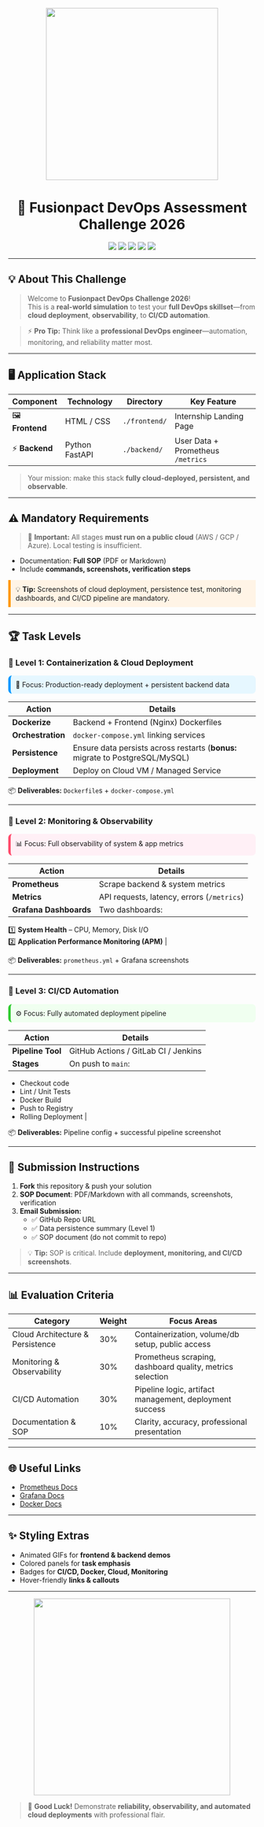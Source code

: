 <p align="center">
  <img src="https://raw.githubusercontent.com/your-org/assets/main/fusionpact-hero.gif" width="350"/>
</p>

<h1 align="center">🌟 Fusionpact DevOps Assessment Challenge 2026</h1>

<p align="center">
  <a href="#"><img src="https://img.shields.io/badge/CI-Passing-brightgreen?style=for-the-badge&logo=github"/></a>
  <a href="#"><img src="https://img.shields.io/badge/Docker-Built-blue?style=for-the-badge&logo=docker"/></a>
  <a href="#"><img src="https://img.shields.io/badge/Cloud-AWS-orange?style=for-the-badge&logo=amazon-aws"/></a>
  <a href="#"><img src="https://img.shields.io/badge/Monitoring-Prometheus-red?style=for-the-badge&logo=prometheus"/></a>
  <a href="#"><img src="https://img.shields.io/badge/Grafana-Visualize-yellow?style=for-the-badge&logo=grafana"/></a>
</p>
 
---

## 💡 About This Challenge

> Welcome to **Fusionpact DevOps Challenge 2026**!  
> This is a **real-world simulation** to test your **full DevOps skillset**—from **cloud deployment**, **observability**, to **CI/CD automation**.  

> ⚡ **Pro Tip:** Think like a **professional DevOps engineer**—automation, monitoring, and reliability matter most.  

---

## 🖥️ Application Stack

| Component | Technology | Directory | Key Feature |
|-----------|-----------|-----------|------------|
| 🖼️ **Frontend** | HTML / CSS | `./frontend/` | Internship Landing Page |
| ⚡ **Backend** | Python FastAPI | `./backend/` | User Data + Prometheus `/metrics` |

> Your mission: make this stack **fully cloud-deployed, persistent, and observable**.

---

## ⚠️ Mandatory Requirements

> 🚨 **Important:** All stages **must run on a public cloud** (AWS / GCP / Azure). Local testing is insufficient.

- Documentation: **Full SOP** (PDF or Markdown)  
- Include **commands, screenshots, verification steps**

<div style="background-color:#fff4e6;padding:10px;border-left:5px solid #ff9900;">
💡 <b>Tip:</b> Screenshots of cloud deployment, persistence test, monitoring dashboards, and CI/CD pipeline are mandatory.
</div>

---

## 🏆 Task Levels

### 🥇 Level 1: Containerization & Cloud Deployment
<div style="background-color:#e6f7ff;padding:10px;border-radius:8px;border-left:5px solid #0099ff;">
🚀 Focus: Production-ready deployment + persistent backend data
</div>

| Action | Details |
|--------|---------|
| **Dockerize** | Backend + Frontend (Nginx) Dockerfiles |
| **Orchestration** | `docker-compose.yml` linking services |
| **Persistence** | Ensure data persists across restarts (**bonus:** migrate to PostgreSQL/MySQL) |
| **Deployment** | Deploy on Cloud VM / Managed Service |

📦 **Deliverables:** `Dockerfile`s + `docker-compose.yml`  

---

### 🥈 Level 2: Monitoring & Observability
<div style="background-color:#fff0f6;padding:10px;border-radius:8px;border-left:5px solid #ff4d6d;">
📊 Focus: Full observability of system & app metrics
</div>

| Action | Details |
|--------|---------|
| **Prometheus** | Scrape backend & system metrics |
| **Metrics** | API requests, latency, errors (`/metrics`) |
| **Grafana Dashboards** | Two dashboards:  
1️⃣ **System Health** – CPU, Memory, Disk I/O  
2️⃣ **Application Performance Monitoring (APM)** |

📦 **Deliverables:** `prometheus.yml` + Grafana screenshots  

---

### 🥉 Level 3: CI/CD Automation
<div style="background-color:#f0fff0;padding:10px;border-radius:8px;border-left:5px solid #33cc33;">
⚙️ Focus: Fully automated deployment pipeline
</div>

| Action | Details |
|--------|---------|
| **Pipeline Tool** | GitHub Actions / GitLab CI / Jenkins |
| **Stages** | On push to `main`:  
- Checkout code  
- Lint / Unit Tests  
- Docker Build  
- Push to Registry  
- Rolling Deployment |

📦 **Deliverables:** Pipeline config + successful pipeline screenshot  

---

## 📑 Submission Instructions

1. **Fork** this repository & push your solution  
2. **SOP Document**: PDF/Markdown with all commands, screenshots, verification  
3. **Email Submission:**  
   - ✅ GitHub Repo URL  
   - ✅ Data persistence summary (Level 1)  
   - ✅ SOP document (do not commit to repo)

> 💡 **Tip:** SOP is critical. Include **deployment, monitoring, and CI/CD screenshots**.

---

## 📊 Evaluation Criteria

| Category | Weight | Focus Areas |
|----------|--------|-------------|
| Cloud Architecture & Persistence | 30% | Containerization, volume/db setup, public access |
| Monitoring & Observability | 30% | Prometheus scraping, dashboard quality, metrics selection |
| CI/CD Automation | 30% | Pipeline logic, artifact management, deployment success |
| Documentation & SOP | 10% | Clarity, accuracy, professional presentation |

---

## 🌐 Useful Links

- [Prometheus Docs](https://prometheus.io/docs/introduction/overview/)  
- [Grafana Docs](https://grafana.com/docs/)  
- [Docker Docs](https://docs.docker.com/)  

---

## ✨ Styling Extras

- Animated GIFs for **frontend & backend demos**  
- Colored panels for **task emphasis**  
- Badges for **CI/CD, Docker, Cloud, Monitoring**  
- Hover-friendly **links & callouts**  

---

<p align="center">
  <img src="https://raw.githubusercontent.com/your-org/assets/main/devops-fun.gif" width="400"/>
</p>

> 🚀 **Good Luck!** Demonstrate **reliability, observability, and automated cloud deployments** with professional flair.
